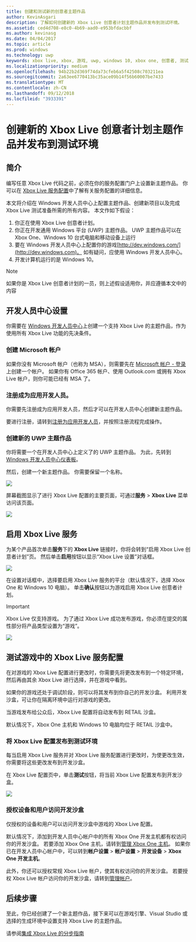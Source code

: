 ```yaml
---
title: 创建和测试新的创意者主题作品
author: KevinAsgari
description: 了解如何创建新的 Xbox Live 创意者计划主题作品并发布到测试环境。
ms.assetid: ced4d708-e8c0-4b69-aad0-e953bfdacbbf
ms.author: kevinasg
ms.date: 04/04/2017
ms.topic: article
ms.prod: windows
ms.technology: uwp
keywords: xbox live, xbox, 游戏, uwp, windows 10, xbox one, 创意者, 测试
ms.localizationpriority: medium
ms.openlocfilehash: 94b22b2d369f74da73cfeb6a5f42508c703211ea
ms.sourcegitcommit: 2a63ee6770413bc35ace09b14f56b60007be7433
ms.translationtype: MT
ms.contentlocale: zh-CN
ms.lasthandoff: 09/12/2018
ms.locfileid: "3933391"
---
```

# <a name="create-a-new-xbox-live-creators-program-title-and-publish-to-the-test-environment"></a>创建新的 Xbox Live 创意者计划主题作品并发布到测试环境

## <a name="introduction"></a>简介

编写任意 Xbox Live 代码之前，必须在你的服务配置门户上设置新主题作品。  你可以在 [Xbox Live 服务配置](../xbox-live-service-configuration.md)中了解有关服务配置的详细信息。

本文将介绍在 Windows 开发人员中心上配置主题作品、创建新项目以及完成 Xbox Live 测试准备所需的所有内容。 本文作如下假设：

1. 你正在使用 Xbox Live 创意者计划。
2. 你正在开发通用 Windows 平台 (UWP) 主题作品。  UWP 主题作品可以在 Xbox One、Windows 10 台式电脑和移动设备上运行
3. 要在 Windows 开发人员中心上配置你的游戏[http://dev.windows.com/](http://dev.windows.com)。  如有疑问，应使用 Windows 开发人员中心。
4. 开发计算机运行的是 Windows 10。

> [!NOTE]
> 如果你是 Xbox Live 创意者计划的一员，则上述假设适用你，并应遵循本文中的内容

## <a name="dev-center-setup"></a>开发人员中心设置

你需要在 [Windows 开发人员中心](http://dev.windows.com)上创建一个支持 Xbox Live 的主题作品，作为使用所有 Xbox Live 功能的先决条件。

### <a name="create-a-microsoft-account"></a>创建 Microsoft 帐户
如果你没有 Microsoft 帐户（也称为 MSA），则需要先在 [Microsoft 帐户 - 登录](https://go.microsoft.com/fwlink/p/?LinkID=254486) 上创建一个帐户。 如果你有 Office 365 帐户、使用 Outlook.com 或拥有 Xbox Live 帐户，则你可能已经有 MSA 了。

### <a name="register-as-an-app-developer"></a>注册成为应用开发人员。
你需要先注册成为应用开发人员，然后才可以在开发人员中心创建新主题作品。

要进行注册，请转到[注册为应用开发人员](https://developer.microsoft.com/store/register)，并按照注册流程完成操作。

### <a name="create-a-new-uwp-title"></a>创建新的 UWP 主题作品
你将需要一个在开发人员中心上定义了的 UWP 主题作品。 为此，先转到 [Windows 开发人员中心仪表板](https://developer.microsoft.com/dashboard/)。

然后，创建一个新主题作品。 你需要保留一个名称。

![](../images/getting_started/first_xbltitle_newapp.png)

屏幕截图显示了进行 Xbox Live 配置的主要页面，可通过**服务** > **Xbox Live** 菜单访问该页面。

![](../images/creators_udc/creators_udc_xboxlive_page.png)

## <a name="enable-xbox-live-services"></a>启用 Xbox Live 服务
为某个产品首次单击**服务**下的 **Xbox Live** 链接时，你将会转到“启用 Xbox Live 创意者计划”页。  然后单击**启用**按钮以显示“Xbox Live 设置”对话框。

![](../images/creators_udc/creators_udc_xboxlive_enable.png)

在设置对话框中，选择要启用 Xbox Live 服务的平台（默认情况下，选择 Xbox One 和 Windows 10 电脑）。  单击**确认**按钮以为游戏启用 Xbox Live 创意者计划。

> [!IMPORTANT]
> Xbox Live 仅支持游戏。 为了通过 Xbox Live 成功发布游戏，你必须在提交的属性部分将产品类型设置为“游戏”。

![](../images/creators_udc/creators_udc_xboxlive_enable_dialog.png)

## <a name="test-xbox-live-service-configuration-in-your-game"></a>测试游戏中的 Xbox Live 服务配置
在对游戏的 Xbox Live 配置进行更改时，你需要先将更改发布到一个特定环境，然后再由其余 Xbox Live 进行选择，并在游戏中看到。

如果你的游戏还处于调试阶段，则可以将其发布到你自己的开发沙盒。  利用开发沙盒，可让你在隔离环境中运行对游戏的更改。

当游戏发布给公众后，Xbox Live 配置将自动发布到 RETAIL 沙盒。

默认情况下，Xbox One 主机和 Windows 10 电脑均位于 RETAIL 沙盒中。

### <a name="publish-xbox-live-configuration-to-the-test-environment"></a>将 Xbox Live 配置发布到测试环境

每当启用 Xbox Live 服务并对 Xbox Live 服务配置进行更改时，为使更改生效，你需要将这些更改发布到开发沙盒。

在 Xbox Live 配置页中，单击**测试**按钮，将当前 Xbox Live 配置发布到开发沙盒。

![](../images/creators_udc/creators_udc_xboxlive_config_test.png)

### <a name="authorize-devices-and-users-for-the-development-sandbox"></a>授权设备和用户访问开发沙盒

仅授权的设备和用户可以访问开发沙盒中游戏的 Xbox Live 配置。

默认情况下，添加到开发人员中心帐户中的所有 Xbox One 开发主机都有权访问你的开发沙盒。  若要添加 Xbox One 主机，请转到[管理 Xbox One 主机](https://developer.microsoft.com/XboxDevices)。 如果你已在开发人员中心帐户中，可以转到**帐户设置** > **帐户设置** > **开发设备** > **Xbox One 开发主机**。

此外，你还可以授权常规 Xbox Live 帐户，使其有权访问你的开发沙盒。  若要授权 Xbox Live 帐户访问你的开发沙盒，请转到[管理帐户](https://developer.microsoft.com/xboxtestaccounts/configurecreators)。

## <a name="next-steps"></a>后续步骤
至此，你已经创建了一个新主题作品，接下来可以在游戏引擎、Visual Studio 或选择的生成环境中设置支持 Xbox Live 的主题作品。

请参阅[集成 Xbox Live 的分步指南](creators-step-by-step-guide.md)
